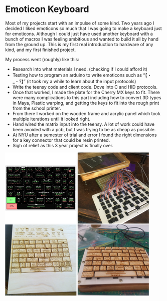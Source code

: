 # Emoticon Keyboard

Most of my projects start with an impulse of some kind. Two years ago I decided I liked emoticons so much that I was going to make a keyboard just for emoticons. Although I could just have used another keyboard with a bunch of macros I was feeling ambitious and wanted to build it all by hand from the ground up. This is my first real introduction to hardware of any kind, and my first finished project.

My process went (roughly) like this:
+ Research into what materials I need. (checking if I could afford it)
+ Testing how to program an arduino to write emoticons such as “【・_・?】” (it took my a while to learn about the input protocols)
+ Write the teensy code and client code. Dove into C and HID protocols.
+ Once that worked, I made the plate for the Cherry MX keys to fit. There were many complications to this part including how to convert 3D types in Maya, Plastic warping, and getting the keys to fit into the rough print from the school printer. 
+ From there I worked on the wooden frame and acrylic panel which took multiple iterations until it looked right.
+ Hand wired the matrix input into the teensy. A lot of work could have been avoided with a pcb, but I was trying to be as cheap as possible.
+ At NYU after a semester of trial and error I found the right dimensions for a key connector that could be resin printed.
+ Sigh of relief as this 3 year project is finally over.

<img src="images/keyboard-layout.jpg" width="45%"></img> <img src="images/wiring.jpg" width="45%"></img> <img src="images/key-tops.jpg" width="45%"></img> <img src="images/finished.jpg" width="45%"></img> 
 
